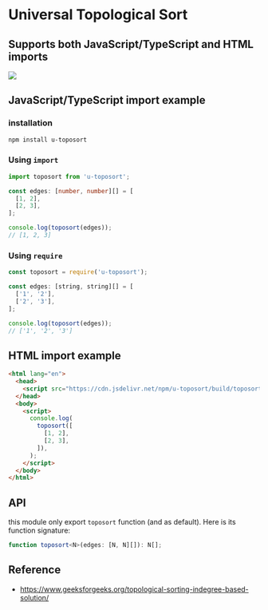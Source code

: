 # Universal Topological Sort

## Supports both JavaScript/TypeScript and HTML imports

[![](https://data.jsdelivr.com/v1/package/npm/u-toposort/badge)](https://www.jsdelivr.com/package/npm/u-toposort)

## JavaScript/TypeScript import example

### installation

```bash
npm install u-toposort
```

### Using `import`

```typescript
import toposort from 'u-toposort';

const edges: [number, number][] = [
  [1, 2],
  [2, 3],
];

console.log(toposort(edges));
// [1, 2, 3]
```

### Using `require`

```javascript
const toposort = require('u-toposort');

const edges: [string, string][] = [
  ['1', '2'],
  ['2', '3'],
];

console.log(toposort(edges));
// ['1', '2', '3']
```

## HTML import example

```html
<html lang="en">
  <head>
    <script src="https://cdn.jsdelivr.net/npm/u-toposort/build/toposort.min.js"></script>
  </head>
  <body>
    <script>
      console.log(
        toposort([
          [1, 2],
          [2, 3],
        ]),
      );
    </script>
  </body>
</html>
```

## API

this module only export `toposort` function (and as default). Here is its
function signature:

```typescript
function toposort<N>(edges: [N, N][]): N[];
```

## Reference

- https://www.geeksforgeeks.org/topological-sorting-indegree-based-solution/
